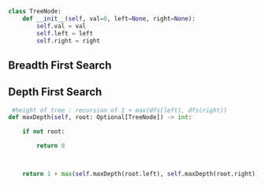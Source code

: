 ``` python
class TreeNode:
    def __init__(self, val=0, left=None, right=None):
        self.val = val
        self.left = left
        self.right = right
```

## Breadth First Search


## Depth First Search

``` python
 #height of tree : recursion of 1 + max(dfs(left), dfs(right))
def maxDepth(self, root: Optional[TreeNode]) -> int:

	if not root:

		return 0



	return 1 + max(self.maxDepth(root.left), self.maxDepth(root.right)))
```